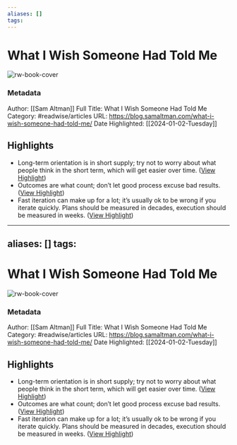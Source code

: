 ```yaml
---
aliases: []
tags:
---
```

# What I Wish Someone Had Told Me

![rw-book-cover](https://readwise-assets.s3.amazonaws.com/static/images/article3.5c705a01b476.png)
### Metadata
Author: [[Sam Altman]]
Full Title: What I Wish Someone Had Told Me
Category: #readwise/articles
URL: https://blog.samaltman.com/what-i-wish-someone-had-told-me/
Date Highlighted: [[2024-01-02-Tuesday]]

## Highlights
- Long-term orientation is in short supply; try not to worry about what people think in the short term, which will get easier over time. ([View Highlight](https://read.readwise.io/read/01hk5kbprnqrsj5v29gmn89cf4))
- Outcomes are what count; don’t let good process excuse bad results. ([View Highlight](https://read.readwise.io/read/01hk5kc11n0m9ngzzr95gbxxj0))
- Fast iteration can make up for a lot; it’s usually ok to be wrong if you iterate quickly. Plans should be measured in decades, execution should be measured in weeks. ([View Highlight](https://read.readwise.io/read/01hk5kc95attym6rc3p0tqxrjd))
---
aliases: []
tags:
---
# What I Wish Someone Had Told Me

![rw-book-cover](https://readwise-assets.s3.amazonaws.com/static/images/article3.5c705a01b476.png)
### Metadata
Author: [[Sam Altman]]
Full Title: What I Wish Someone Had Told Me
Category: #readwise/articles
URL: https://blog.samaltman.com/what-i-wish-someone-had-told-me/
Date Highlighted: [[2024-01-02-Tuesday]]

## Highlights
- Long-term orientation is in short supply; try not to worry about what people think in the short term, which will get easier over time. ([View Highlight](https://read.readwise.io/read/01hk5kbprnqrsj5v29gmn89cf4))
- Outcomes are what count; don’t let good process excuse bad results. ([View Highlight](https://read.readwise.io/read/01hk5kc11n0m9ngzzr95gbxxj0))
- Fast iteration can make up for a lot; it’s usually ok to be wrong if you iterate quickly. Plans should be measured in decades, execution should be measured in weeks. ([View Highlight](https://read.readwise.io/read/01hk5kc95attym6rc3p0tqxrjd))

